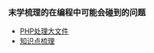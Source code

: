 ### 末学梳理的在编程中可能会碰到的问题

* [PHP处理大文件](https://github.com/geecoo/wiki/blob/master/large-file-read.md)
* [知识点梳理](https://github.com/geecoo/wiki/blob/master/summary-of-something.md)
